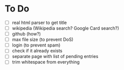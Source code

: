 
# To Do

 - [ ] real html parser to get title
 - [ ] wikipedia (Wikipedia search?  Google Card search?)
 - [ ] github (how?)
 - [ ] max file size (to prevent DoS)
 - [ ] login (to prevent spam)
 - [ ] check if it already exists
 - [ ] separate page with list of pending entries
 - [ ] trim whitespace from everything
